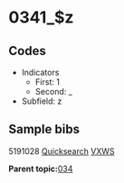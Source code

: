 # 0341\_$z

## Codes

-   Indicators
    -   First: 1
    -   Second: \_
-   Subfield: z

## Sample bibs

5191028 [Quicksearch](https://search.library.yale.edu/catalog/5191028) [VXWS](http://prodorbis.library.yale.edu:7014/vxws/GetHoldingsService?bibId=5191028)

**Parent topic:**[034](../../tags/034/034.md)


